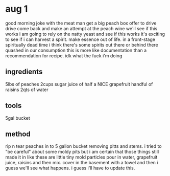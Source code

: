 # aug 1

good morning 
joke with the meat man
get a big peach box
offer to drive
drive
come back and make an attempt at the peach wine
we'll see if this works
i am going to rely on the natty yeast and see if this works
it's exciting to see if i can harvest a spirit. make essence out of life.
in a front-stage spiritually dead time
i think there's some spirits out there or behind there
quashed in our consumption
this is more like documentation than a recommendation for recipe. idk what the fuck i'm doing

## ingredients

5lbs of peaches
2cups sugar
juice of half a NICE grapefruit
handful of raisins
2qts of water

## tools

5gal bucket

## method

rip n tear peaches in to 5 gallon bucket removing pitts and stems.
i tried to "be careful" about some moldy pits but i am certain that those things still made it in
like these are little tiny mold particles
pour in water, grapefruit juice, raisins and then mix.
cover in the basement with a towel and then i guess we'll see what happens.
i guess i'll have to update this.